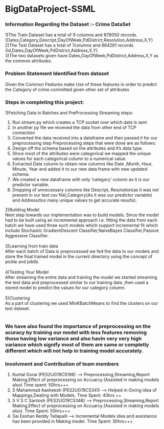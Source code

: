 # BigDataProject-SSML
### Information Regarding the Dataset :- Crime DataSet
1)The Train Dataset has a total of 9 columns and 878050 records.{Dates,Category,Descript,DayOfWeek,PdDistrict,Resolution,Address,X,Y}  
2)The Test Dataset has a total of 7columns and 884261 records.{Id,Dates,DayOfWeek,PdDistrict,Address,X,Y}     
3)The two datasets given have Dates,DayOfWeek,PdDistrict,Address,X,Y as the common attributes.    
  
### Problem Statement Identified from dataset  
Given the Common Features make Use of these features in order to predict the Category of crime committed given other set of attributes  
  
### Steps in completing this project:  
1)Fetching Data in Batches and PreProcessing
  Streaming steps:
  1. Run stream.py which creates a TCP socket over which data is sent
  2. In another py file we received the data from other end of TCP
  connection
  3. Converted the data received into a dataframe and then passed it for our
  preprocessing step
  Preprocessing steps that were done are as follows:
  1. Design off the schema based on the attributes and it’s data type.
  2. SInce most of the attributes were categorical we mapped the unique
  values for each categorical column to a numerical value.
  3. Extracted Date column to obtain new columns like Date ,Month, Hour,
  Minute, Year and added it to our new data frame with new updated
  schema.
  4. We created a new dataframe with only ‘category’ column as it is our
  predictor variable.
  5. Dropping of unnecessary columns like Descript, Resolution(as it was
  not present in our test csv file),Category(As it was our predictor
  variable) and Address(too many unique values to get accurate results).

2)Building Model <br />
  Next step towards our implementation was to build models.
  Since the model had to be built using an incremental approach i.e. fitting the
  data from each batch we have used three such models which support
  incremental fit which include Stochastic GradientDescent
  Classifier,NaiveBayes Classifier,Passive Aggressive Classifier.<br />
  <br />
3)Learning from train data<br />
  After each batch of Data is preprocessed we fed the data to our models and
  store the final trained model in the current directory using the concept of pickle
  and joblib.<br />
  <br />
4)Testing Your Model <br />
  After streaming the entire data and training the model we started streaming
  the test data and preprocessed similar to our training data ,then used a stored
  model to predict the values for our category column.<br />
  <br />
5)Clustering<br />
  As a part of clustering we used MinKBatchMeans to find the clusters on our
  test dataset.<br />
<br />
### We have also found the importance of preprocessing on the acuracy by training our model with less features removing those having low variance and also havin very very high variance which signify most of them are same or completly different which will not help in training model accurately.

### Involvment and Contribution of team members
1) Kuntal Gorai (PES2UG19CS198) --> Preprocessing,Streaming,Report Making,Effect of preprocessing on Accuarcy.(Assisted in making models also)
   Time spent: 50hrs+++
2) S Mahammad Aasheesh (PES2UG19CS341) --> Helped in Giving idea of Mappings,Dealing with Models.
   Time Spent: 40hrs ++
4) S V S C Santosh (PES2UG19CS346) --> Preprocessing,Streaming,Report Making,Effect of preprocessing on Accuarcy.(Assisted in making models also).
   Time Spent: 50hrs+++
4) Sai Eeshan Reddy Tallapalli --> Incremental Models idea and assistance has been provided in Making model.
   Time Spent: 30hrs+++


